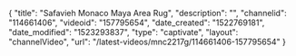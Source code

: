 {
    "title": "Safavieh Monaco Maya Area Rug",
    "description": "",
    "channelid": "114661406",
    "videoid": "157795654",
    "date_created": "1522769181",
    "date_modified": "1523293837",
    "type": "captivate",
    "layout": "channelVideo",
    "url": "\/latest-videos\/mnc2217g\/114661406-157795654"
}
